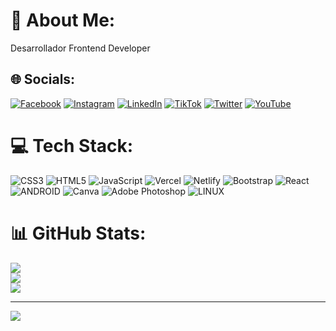 # 💫 About Me:
Desarrollador Frontend Developer


## 🌐 Socials:
[![Facebook](https://img.shields.io/badge/Facebook-%231877F2.svg?logo=Facebook&logoColor=white)](https://facebook.com/agustin.carballo) [![Instagram](https://img.shields.io/badge/Instagram-%23E4405F.svg?logo=Instagram&logoColor=white)](https://instagram.com/aguscarball0) [![LinkedIn](https://img.shields.io/badge/LinkedIn-%230077B5.svg?logo=linkedin&logoColor=white)](https://linkedin.com/in/agustin-carballo-b8679311a/) [![TikTok](https://img.shields.io/badge/TikTok-%23000000.svg?logo=TikTok&logoColor=white)](https://tiktok.com/@aguscarball0) [![Twitter](https://img.shields.io/badge/Twitter-%231DA1F2.svg?logo=Twitter&logoColor=white)](https://twitter.com/aguscarballo7) [![YouTube](https://img.shields.io/badge/YouTube-%23FF0000.svg?logo=YouTube&logoColor=white)](https://youtube.com/@aguscarballo2802) 

# 💻 Tech Stack:
![CSS3](https://img.shields.io/badge/css3-%231572B6.svg?style=for-the-badge&logo=css3&logoColor=white) ![HTML5](https://img.shields.io/badge/html5-%23E34F26.svg?style=for-the-badge&logo=html5&logoColor=white) ![JavaScript](https://img.shields.io/badge/javascript-%23323330.svg?style=for-the-badge&logo=javascript&logoColor=%23F7DF1E) ![Vercel](https://img.shields.io/badge/vercel-%23000000.svg?style=for-the-badge&logo=vercel&logoColor=white) ![Netlify](https://img.shields.io/badge/netlify-%23000000.svg?style=for-the-badge&logo=netlify&logoColor=#00C7B7) ![Bootstrap](https://img.shields.io/badge/bootstrap-%23563D7C.svg?style=for-the-badge&logo=bootstrap&logoColor=white) ![React](https://img.shields.io/badge/react-%2320232a.svg?style=for-the-badge&logo=react&logoColor=%2361DAFB) ![ANDROID](https://img.shields.io/badge/android-%2320232a.svg?style=for-the-badge&logo=android&logoColor=%a4c639) ![Canva](https://img.shields.io/badge/Canva-%2300C4CC.svg?style=for-the-badge&logo=Canva&logoColor=white) ![Adobe Photoshop](https://img.shields.io/badge/adobephotoshop-%2331A8FF.svg?style=for-the-badge&logo=adobephotoshop&logoColor=white) ![LINUX](https://img.shields.io/badge/Linux-FCC624?style=for-the-badge&logo=linux&logoColor=black)
# 📊 GitHub Stats:
![](https://github-readme-stats.vercel.app/api?username=Agus2807&theme=dracula&hide_border=false&include_all_commits=false&count_private=false)<br/>
![](https://github-readme-streak-stats.herokuapp.com/?user=Agus2807&theme=dracula&hide_border=false)<br/>
![](https://github-readme-stats.vercel.app/api/top-langs/?username=Agus2807&theme=dracula&hide_border=false&include_all_commits=false&count_private=false&layout=compact)

---
[![](https://visitcount.itsvg.in/api?id=Agus2807&icon=0&color=0)](https://visitcount.itsvg.in)

<!-- Proudly created with GPRM ( https://gprm.itsvg.in ) -->